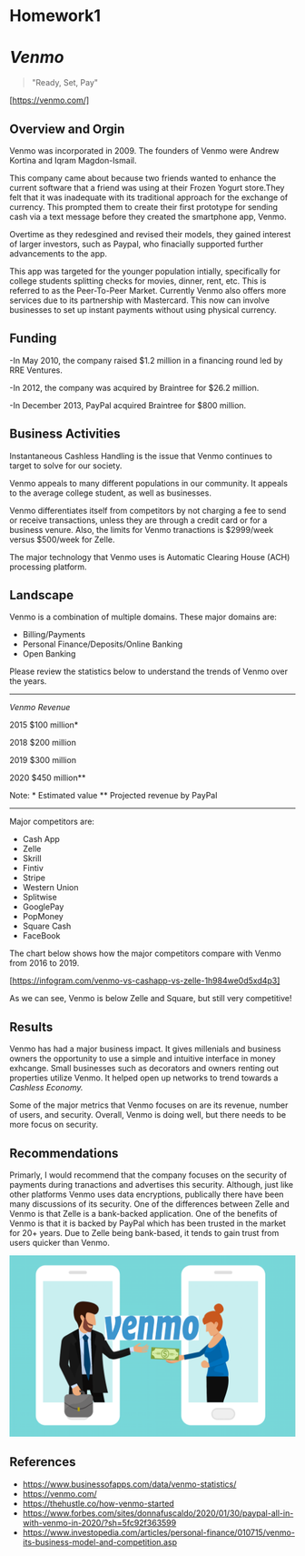 # Homework1

# *Venmo*

> "Ready, Set, Pay"

[https://venmo.com/]

## **Overview and Orgin**

Venmo was incorporated in 2009. 
The founders of Venmo were Andrew Kortina and Iqram Magdon-Ismail.

This company came about because two friends wanted to enhance the current software that a friend was using at their Frozen Yogurt store.They felt that it was inadequate with its traditional approach for the exchange of currency. This prompted them to create their first prototype for sending cash via a text message before they created the smartphone app, Venmo. 

Overtime as they redesgined and revised their models, they gained interest of larger investors, such as Paypal, who finacially supported further advancements to the app. 

This app was targeted for the younger population intially, specifically for college students splitting checks for movies, dinner, rent, etc. This is referred to as the Peer-To-Peer Market. Currently Venmo also offers more services due to its partnership with Mastercard. This now can involve businesses to set up instant payments without using physical currency. 

## **Funding**  

-In May 2010, the company raised $1.2 million in a financing round led by RRE Ventures.

-In 2012, the company was acquired by Braintree for $26.2 million.

-In December 2013, PayPal acquired Braintree for $800 million.

## **Business Activities**

Instantaneous Cashless Handling is the issue that Venmo continues to target to solve for our society.  

Venmo appeals to many different populations in our community. It appeals to the average college student, as well as businesses. 

Venmo differentiates itself from competitors by not charging a fee to send or receive transactions, unless they are through a credit card or for a business venure. Also, the limits for Venmo tranactions is $2999/week versus $500/week for Zelle. 

The major technology that Venmo uses is Automatic Clearing House (ACH) processing platform. 

## **Landscape**

Venmo is a combination of multiple domains. These major domains are: 

- Billing/Payments
- Personal Finance/Deposits/Online Banking
- Open Banking

Please review the statistics below to understand the trends of Venmo over the years.

-------------------------

_Venmo Revenue_

2015	$100 million*

2018	$200 million

2019	$300 million

2020	$450 million**

Note: * Estimated value ** Projected revenue by PayPal

-------------------------

Major competitors are:
- Cash App
- Zelle
- Skrill
- Fintiv
- Stripe
- Western Union
- Splitwise
- GooglePay
- PopMoney
- Square Cash
- FaceBook

The chart below shows how the major competitors compare with Venmo from 2016 to 2019. 

[https://infogram.com/venmo-vs-cashapp-vs-zelle-1h984we0d5xd4p3]

As we can see, Venmo is below Zelle and Square, but still very competitive! 

## **Results**

Venmo has had a major business impact. It gives millenials and business owners the opportunity to use a simple and intuitive interface in money exhcange. Small businesses such as decorators and owners renting out properties utilize Venmo. It helped open up networks to trend towards a _Cashless Economy._

Some of the major metrics that Venmo focuses on are its revenue, number of users, and security. Overall, Venmo is doing well, but there needs to be more focus on security. 

## **Recommendations**

Primarly, I would recommend that the company focuses on the security of payments during tranactions and advertises this security. Although, just like other platforms Venmo uses data encryptions, publically there have been many discussions of its security. One of the differences between Zelle and Venmo is that Zelle is a bank-backed application. One of the benefits of Venmo is that it is backed by PayPal which has been trusted in the market for 20+ years. Due to Zelle being bank-based, it tends to gain trust from users quicker than Venmo. 


![Venmo](VenmoPic.png)

## **References**

- https://www.businessofapps.com/data/venmo-statistics/
- https://venmo.com/
- https://thehustle.co/how-venmo-started
- https://www.forbes.com/sites/donnafuscaldo/2020/01/30/paypal-all-in-with-venmo-in-2020/?sh=5fc92f363599
- https://www.investopedia.com/articles/personal-finance/010715/venmo-its-business-model-and-competition.asp

